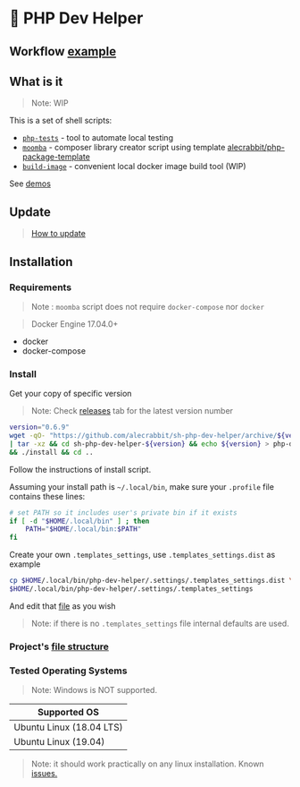 # 🐇 PHP Dev Helper

## Workflow [example](https://asciinema.org/a/262591)

## What is it

> Note: WIP

This is a set of shell scripts:

- [`php-tests`](.docs/php-tests.md) - tool to automate local testing
- [`moomba`](.docs/moomba.md)  - composer library creator script using template [alecrabbit/php-package-template](https://github.com/alecrabbit/php-package-template)
- [`build-image`](.docs/build-image.md) - convenient local docker image build tool (WIP)

See [demos](.demo/demos.md)

## Update

> [How to update](.docs/update_option.md)

## Installation

### Requirements

> Note : `moomba` script does not require `docker-compose` nor `docker`

> Docker Engine 17.04.0+

- docker
- docker-compose

### Install

Get your copy of specific version

> Note: Check [releases](https://github.com/alecrabbit/sh-php-dev-helper/releases) tab for the latest version number

 ```bash
 version="0.6.9"
wget -qO- "https://github.com/alecrabbit/sh-php-dev-helper/archive/${version}.tar.gz" \
| tar -xz && cd sh-php-dev-helper-${version} && echo ${version} > php-dev-helper/VERSION \
&& ./install && cd ..
 ```

Follow the instructions of install script.

Assuming your install path is `~/.local/bin`, make sure your `.profile` file contains these lines:

```bash
# set PATH so it includes user's private bin if it exists
if [ -d "$HOME/.local/bin" ] ; then
    PATH="$HOME/.local/bin:$PATH"
fi
```

Create your own `.templates_settings`, use `.templates_settings.dist` as example

```bash
cp $HOME/.local/bin/php-dev-helper/.settings/.templates_settings.dist \
$HOME/.local/bin/php-dev-helper/.settings/.templates_settings
```

And edit that [file](.docs/moomba-settings.md) as you wish

> Note: if there is no `.templates_settings` file internal defaults are used.

### Project's [file structure](.docs/project-file-structure.md)

### Tested Operating Systems

> Note: Windows is NOT supported.

Supported OS                        |
----------------------------------- |
Ubuntu Linux (18.04 LTS)            |
Ubuntu Linux (19.04)                |

> Note: it should work practically on any linux installation. Known [issues.](.docs/known-issues.md)
